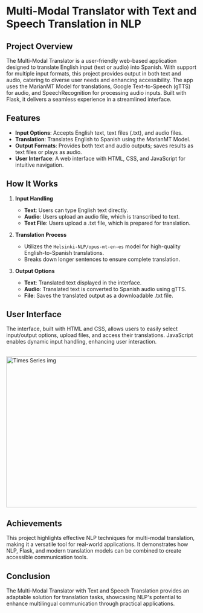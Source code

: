 # Multi-Modal Translator with Text and Speech Translation in NLP

## Project Overview

The Multi-Modal Translator is a user-friendly web-based application designed to translate English input (text or audio) into Spanish. With support for multiple input formats, this project provides output in both text and audio, catering to diverse user needs and enhancing accessibility. The app uses the MarianMT Model for translations, Google Text-to-Speech (gTTS) for audio, and SpeechRecognition for processing audio inputs. Built with Flask, it delivers a seamless experience in a streamlined interface.

## Features

- **Input Options**: Accepts English text, text files (.txt), and audio files.
- **Translation**: Translates English to Spanish using the MarianMT Model.
- **Output Formats**: Provides both text and audio outputs; saves results as text files or plays as audio.
- **User Interface**: A web interface with HTML, CSS, and JavaScript for intuitive navigation.

## How It Works

1. **Input Handling**
   - **Text**: Users can type English text directly.
   - **Audio**: Users upload an audio file, which is transcribed to text.
   - **Text File**: Users upload a .txt file, which is prepared for translation.

2. **Translation Process**
   - Utilizes the `Helsinki-NLP/opus-mt-en-es` model for high-quality English-to-Spanish translations.
   - Breaks down longer sentences to ensure complete translation.

3. **Output Options**
   - **Text**: Translated text displayed in the interface.
   - **Audio**: Translated text is converted to Spanish audio using gTTS.
   - **File**: Saves the translated output as a downloadable .txt file.

## User Interface

The interface, built with HTML and CSS, allows users to easily select input/output options, upload files, and access their translations. JavaScript enables dynamic input handling, enhancing user interaction.

<br>
<img src="https://github.com/karthi-1212/Multi-Modal-Translator-with-Text-and-Speech-Translation-in-NLP/UI - Img/Front - End.png" alt="Times Series img" width="1000" height="400">

## Achievements

This project highlights effective NLP techniques for multi-modal translation, making it a versatile tool for real-world applications. It demonstrates how NLP, Flask, and modern translation models can be combined to create accessible communication tools.

## Conclusion

The Multi-Modal Translator with Text and Speech Translation provides an adaptable solution for translation tasks, showcasing NLP's potential to enhance multilingual communication through practical applications.
